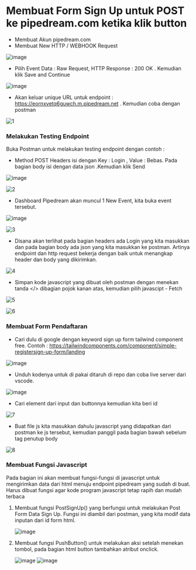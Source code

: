 # Membuat Form Sign Up untuk POST ke pipedream.com ketika klik button
* Membuat Akun pipedream.com
* Membuat New HTTP / WEBHOOK Request

![image](https://github.com/kerjabhakti/SisterAryo/assets/56922640/1bc88d0d-6e18-48bc-9d78-f076f80d3abf)

* Pilih Event Data : Raw Request, HTTP Response : 200 OK . Kemudian klik Save and Continue

![image](https://github.com/kerjabhakti/SisterAryo/assets/56922640/33cc51f6-edfd-45d5-836e-2ea4b3db852f)

* Akan keluar unique URL untuk endpoint : https://eornxvetq6guwch.m.pipedream.net . Kemudian coba dengan postman

![1](https://github.com/kerjabhakti/SisterAryo/assets/56922640/8e6d7c8d-18c3-449a-9e1f-6f627dec27a2)

### Melakukan Testing Endpoint
Buka Postman untuk melakukan testing endpoint dengan contoh :
* Method POST Headers isi dengan Key : Login , Value : Bebas. Pada bagian body isi dengan data json .Kemudian klik Send

![image](https://github.com/kerjabhakti/SisterAryo/assets/56922640/e6af0a8c-0225-43e4-92a8-34dcf9247208)

![2](https://github.com/kerjabhakti/SisterAryo/assets/56922640/0ce79d87-d3cc-424d-b5be-44d0d46a65e1)

* Dashboard Pipedream akan muncul 1 New Event, kita buka event tersebut.

![image](https://github.com/kerjabhakti/SisterAryo/assets/56922640/b6964d0e-3b4f-4fed-b87e-ff6de15fe15c)

![3](https://github.com/kerjabhakti/SisterAryo/assets/56922640/ee70599a-eada-4384-a2f2-394cb7372f7a)

* Disana akan terlihat pada bagian headers ada Login yang kita masukkan dan pada bagian body ada json yang kita masukkan ke postman.
  Artinya endpoint dan http request bekerja dengan baik untuk menangkap header dan body yang dikirimkan.

![4](https://github.com/kerjabhakti/SisterAryo/assets/56922640/8d228237-5a42-4423-a4c0-2346535a79a5)

* Simpan kode javascript yang dibuat oleh postman dengan menekan tanda </> dibagian pojok kanan atas, kemudian pilih javascipt - Fetch

![5](https://github.com/kerjabhakti/SisterAryo/assets/56922640/a943d04a-a0fc-4688-9de5-04844d60888b)

![6](https://github.com/kerjabhakti/SisterAryo/assets/56922640/d8b82561-f85f-4453-86b0-9d9dfd28085b)

### Membuat Form Pendaftaran

* Cari dulu di google dengan keyword sign up form tailwind component free. Contoh : https://tailwindcomponents.com/component/simple-registersign-up-form/landing

![image](https://github.com/kerjabhakti/SisterAryo/assets/56922640/dc84ccc4-3e86-4a51-ae99-cd83bb997b9b)

* Unduh kodenya untuk di pakai ditaruh di repo dan coba live server dari vscode.

![image](https://github.com/kerjabhakti/SisterAryo/assets/56922640/d38edabc-d903-4196-bce2-c2e18ffd581d)

* Cari element dari input dan buttonnya kemudian kita beri id

![7](https://github.com/kerjabhakti/SisterAryo/assets/56922640/1f466f7b-9778-4f27-a40b-5eef848a25ef)

* Buat file js kita masukkan dahulu javascript yang didapatkan dari postman ke js tersebut, kemudian panggil pada bagian bawah sebelum tag penutup body

![8](https://github.com/kerjabhakti/SisterAryo/assets/56922640/7f3907b8-1e37-4171-b60f-830a5e4d53dd)

### Membuat Fungsi Javascript

Pada bagian ini akan membuat fungsi-fungsi di javascript untuk mengirimkan data dari html menuju endpoint pipedream yang sudah di buat. Harus dibuat fungsi agar kode program javascript tetap rapih dan mudah terbaca

1. Membuat fungsi PostSignUp() yang berfungsi untuk melakukan Post Form Data Sign Up. Fungsi ini diambil dari postman, yang kita modif data inputan dari id form html.
  
   ![image](https://github.com/kerjabhakti/SisterAryo/assets/56922640/8cbb4e82-3e6d-4903-a698-4cd74d5b3884)

2. Membuat fungsi PushButton() untuk melakukan aksi setelah menekan tombol, pada bagian html button tambahkan atribut onclick.

   ![image](https://github.com/kerjabhakti/SisterAryo/assets/56922640/99035e1b-209c-45f1-8667-c1c1e3b188dc)
   ![image](https://github.com/kerjabhakti/SisterAryo/assets/56922640/ce8aff82-a11d-4a8c-88c1-8ec51a8cdb5d)

